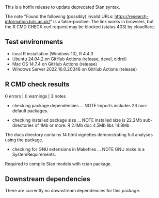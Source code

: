 This is a hotfix release to update deprecated Stan syntax.

The note "Found the following (possibly) invalid URLs: https://research-information.bris.ac.uk/"
is a false-positive. The link works in browsers, but the R CMD CHECK curl request 
may be blocked (status 403) by cloudflare.

## Test environments
* local R installation (Windows 10), R 4.4.3
* Ubuntu 24.04.2 on GitHub Actions (release, devel, oldrel)
* Mac OS 14.7.4 on GitHub Actions (release)
* Windows Server 2022 10.0.20348 on GitHub Actions (release)

## R CMD check results

0 errors | 0 warnings | 3 notes

* checking package dependencies ... NOTE
  Imports includes 23 non-default packages.

* checking installed package size ... NOTE
  installed size is 22.2Mb
  sub-directories of 1Mb or more:
    R      2.1Mb
    doc    4.5Mb
    libs  14.8Mb
    
The docs directory contains 14 html vignettes demonstrating full analyses using
the package.

* checking for GNU extensions in Makefiles ... NOTE
  GNU make is a SystemRequirements.

Required to compile Stan models with rstan package.

## Downstream dependencies
There are currently no downstream dependencies for this package.

